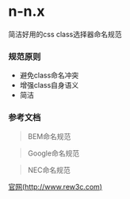 # n-n.x
简洁好用的css class选择器命名规范

### 规范原则

+ 避免class命名冲突
+ 增强class自身语义
+ 简洁

### 参考文档

> BEM命名规范

> Google命名规范

> NEC命名规范

[官网(http://www.rew3c.com)](http://www.rew3c.com)
